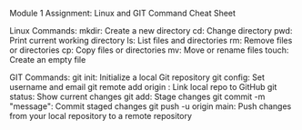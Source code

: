 Module 1 Assignment: Linux and GIT Command Cheat Sheet

Linux Commands:
mkdir: Create a new directory
cd: Change directory
pwd: Print current working directory
ls: List files and directories
rm: Remove files or directories
cp: Copy files or directories
mv: Move or rename files
touch: Create an empty file

GIT Commands:
git init: Initialize a local Git repository
git config: Set username and email
git remote add origin <url>: Link local repo to GitHub
git status: Show current changes
git add: Stage changes
git commit -m "message": Commit staged changes
git push -u origin main: Push changes from your local repository to a remote repository

